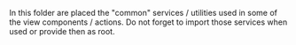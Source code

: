 In this folder are placed the "common" services / utilities used in some of the view components / actions.
Do not forget to import those services when used or provide then as root.
